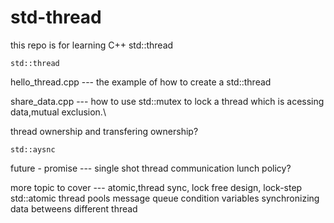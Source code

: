 # std-thread
this repo is for learning C++ std::thread
   
   ``std::thread ``
      
   hello_thread.cpp --- the example of how to create a std::thread

   share_data.cpp    --- how to use std::mutex to lock a thread which is acessing data,mutual exclusion.\

   thread ownership and transfering ownership?
   
    std::aysnc
   future - promise --- single shot thread communication 
    lunch policy?
    
   more topic to cover --- atomic,thread sync, lock free design, lock-step
    std::atomic
   thread pools
    message queue
   condition variables
   synchronizing data betweens different thread
